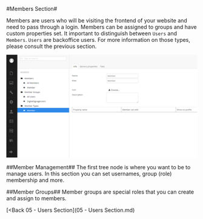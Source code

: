 #Members Section#

Members are users who will be visiting the frontend of your website and need to pass through a login.  Members can be assigned to groups and have custom properties set.  It important to distinguish between `Users` and `Members`.  `Users` are backoffice users.  For more information on those types, please consult the previous section.

![members.png](assets/members.png)

##Member Management##
The first tree node is where you want to be to manage users.  In this section you can set usernames, group (role) membership and more.

##Member Groups##
Member groups are special roles that you can create and assign to members.

[<Back 05 - Users Section](05 - Users Section.md)
